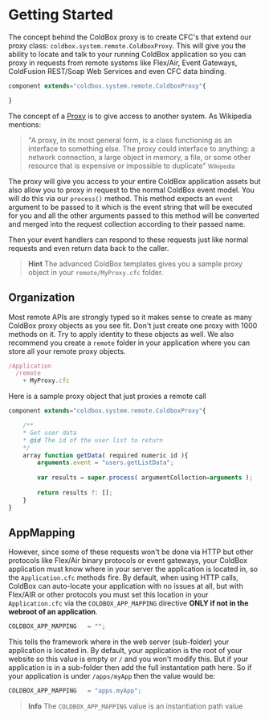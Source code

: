 # Getting Started

The concept behind the ColdBox proxy is to create CFC's that extend our proxy class: `coldbox.system.remote.ColdboxProxy`. This will give you the ability to locate and talk to your running ColdBox application so you can proxy in requests from remote systems like Flex/Air, Event Gateways, ColdFusion REST/Soap Web Services and even CFC data binding. 

```js
component extends="coldbox.system.remote.ColdboxProxy"{

}
```

The concept of a [Proxy](http://en.wikipedia.org/wiki/Proxy_pattern) is to give access to another system. As Wikipedia mentions:

> "A proxy, in its most general form, is a class functioning as an interface to something else. The proxy could interface to anything: a network connection, a large object in memory, a file, or some other resource that is expensive or impossible to duplicate" <small> Wikipedia </small>

The proxy will give you access to your entire ColdBox application assets but also allow you to proxy in request to the normal ColdBox event model. You will do this via our `process()` method. This method expects an `event` argument to be passed to it which is the event string that will be executed for you and all the other arguments passed to this method will be converted and merged into the request collection according to their passed name. 

Then your event handlers can respond to these requests just like normal requests and even return data back to the caller. 

> **Hint** The advanced ColdBox templates gives you a sample proxy object in your `remote/MyProxy.cfc` folder.

## Organization 

Most remote APIs are strongly typed so it makes sense to create as many ColdBox proxy objects as you see fit. Don't just create one proxy with 1000 methods on it. Try to apply identity to these objects as well. We also recommend you create a `remote` folder in your application where you can store all your remote proxy objects.

```js
/Application
  /remote
    + MyProxy.cfc
```

Here is a sample proxy object that just proxies a remote call


```js
component extends="coldbox.system.remote.ColdboxProxy"{

    /**
    * Get user data
    * @id The id of the user list to return
    */
    array function getData( required numeric id ){
        arguments.event = "users.getListData";
        
        var results = super.process( argumentCollection=arguments );
        
        return results ?: [];
    }
}
```

## AppMapping

However, since some of these requests won't be done via HTTP but other protocols like Flex/Air binary protocols or event gateways, your ColdBox application must know where in your server the application is located in, so the `Application.cfc` methods fire. By default, when using HTTP calls, ColdBox can auto-locate your application with no issues at all, but with Flex/AIR or other protocols you must set this location in your `Application.cfc` via the `COLDBOX_APP_MAPPING` directive **ONLY if not in the webroot of an application**.

```js
COLDBOX_APP_MAPPING   = "";
```

This tells the framework where in the web server (sub-folder) your application is located in. By default, your application is the root of your website so this value is empty or `/` and you won't modify this. But if your application is in a sub-folder then add the full instantation path here. So if your application is under `/apps/myApp` then the value would be:

```js
COLDBOX_APP_MAPPING   = "apps.myApp";
```

> **Info** The `COLDBOX_APP_MAPPING` value is an instantiation path value

